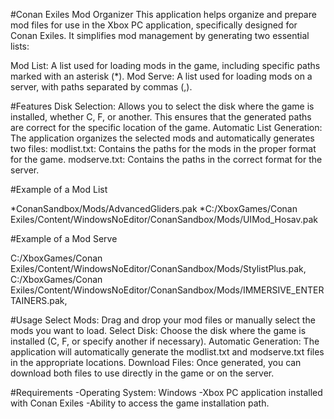 #Conan Exiles Mod Organizer
This application helps organize and prepare mod files for use in the Xbox PC application, specifically designed for Conan Exiles. It simplifies mod management by generating two essential lists:

Mod List: A list used for loading mods in the game, including specific paths marked with an asterisk (*).
Mod Serve: A list used for loading mods on a server, with paths separated by commas (,).

#Features
Disk Selection: Allows you to select the disk where the game is installed, whether C, F, or another. This ensures that the generated paths are correct for the specific location of the game.
Automatic List Generation: The application organizes the selected mods and automatically generates two files:
modlist.txt: Contains the paths for the mods in the proper format for the game.
modserve.txt: Contains the paths in the correct format for the server.

#Example of a Mod List

*ConanSandbox/Mods/AdvancedGliders.pak
*C:/XboxGames/Conan Exiles/Content/WindowsNoEditor/ConanSandbox/Mods/UIMod_Hosav.pak

#Example of a Mod Serve

C:/XboxGames/Conan Exiles/Content/WindowsNoEditor/ConanSandbox/Mods/StylistPlus.pak,
C:/XboxGames/Conan Exiles/Content/WindowsNoEditor/ConanSandbox/Mods/IMMERSIVE_ENTERTAINERS.pak,

#Usage
Select Mods: Drag and drop your mod files or manually select the mods you want to load.
Select Disk: Choose the disk where the game is installed (C, F, or specify another if necessary).
Automatic Generation: The application will automatically generate the modlist.txt and modserve.txt files in the appropriate locations.
Download Files: Once generated, you can download both files to use directly in the game or on the server.

#Requirements
-Operating System: Windows
-Xbox PC application installed with Conan Exiles
-Ability to access the game installation path.
